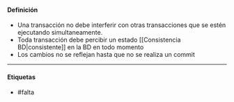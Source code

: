 #### Definición
- Una transacción no debe interferir con otras transacciones que se estén ejecutando simultaneamente.
- Toda transacción debe percibir un estado [[Consistencia BD|consistente]] en la BD en todo momento
- Los cambios no se reflejan hasta que no se realiza un commit
***
#### Etiquetas
- #falta 